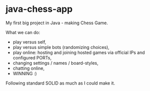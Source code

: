 # java-chess-app

My first big project in Java - making Chess Game.

What we can do:
- play versus self,
- play versus simple bots (randomizing choices),
- play online: hosting and joining hosted games via official IPs and configured PORTs,
- changing settings / names / board-styles,
- chatting online,
- WINNING :)

Following standard SOLID as much as I could make it.
